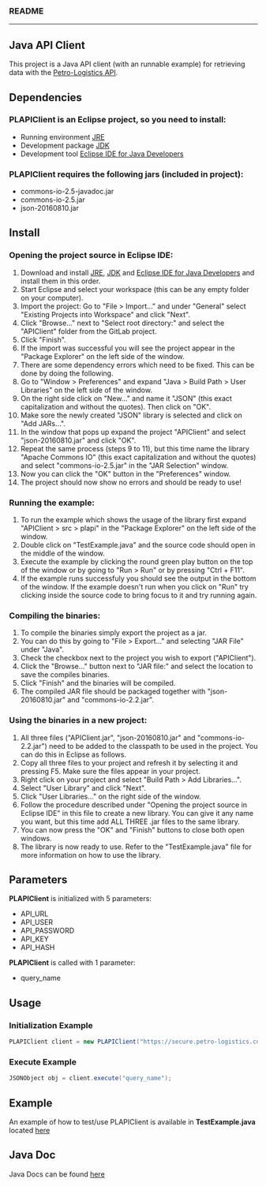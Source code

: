 ### README
---

## Java API Client
This project is a Java API client (with an runnable example) for retrieving data with the [Petro-Logistics API](https://secure.petro-logistics.com/client/api).


## Dependencies
### PLAPIClient is an Eclipse project, so you need to install:
- Running environment [JRE](https://www.oracle.com/technetwork/java/javase/downloads/jre8-downloads-2133155.html)
- Development package [JDK](https://www.oracle.com/technetwork/java/javase/downloads/jdk11-downloads-5066655.html)
- Development tool [Eclipse IDE for Java Developers](https://www.eclipse.org/downloads/packages/release/2019-06/r/eclipse-ide-java-developers)


### PLAPIClient requires the following jars (included in project):
- commons-io-2.5-javadoc.jar
- commons-io-2.5.jar
- json-20160810.jar


## Install
### Opening the project source in Eclipse IDE:
 1. Download and install [JRE](https://www.oracle.com/technetwork/java/javase/downloads/jre8-downloads-2133155.html), [JDK](https://www.oracle.com/technetwork/java/javase/downloads/jdk11-downloads-5066655.html) and [Eclipse IDE for Java Developers](https://www.eclipse.org/downloads/packages/release/2019-06/r/eclipse-ide-java-developers) and install them in this order.
 2. Start Eclipse and select your workspace (this can be any empty folder on your computer).
 3. Import the project: Go to "File > Import..." and under "General" select "Existing Projects into Workspace" and click "Next".
 4. Click "Browse..." next to "Select root directory:" and select the "APIClient" folder from the GitLab project.
 5. Click "Finish".
 6. If the import was successful you will see the project appear in the "Package Explorer" on the left side of the window.
 7. There are some dependency errors which need to be fixed. This can be done by doing the following.
 8. Go to "Window > Preferences" and expand "Java > Build Path > User Libraries" on the left side of the window.
 9. On the right side click on "New..." and name it "JSON" (this exact capitalization and without the quotes). Then click on "OK".
 10. Make sore the newly created "JSON" library is selected and click on "Add JARs...".
 11. In the window that pops up expand the project "APIClient" and select "json-20160810.jar" and click "OK".
 12. Repeat the same process (steps 9 to 11), but this time name the library "Apache Commons IO" (this exact capitalization and without the quotes) and select "commons-io-2.5.jar" in the "JAR Selection" window.
 13. Now you can click the "OK" button in the "Preferences" window.
 14. The project should now show no errors and should be ready to use!
 
### Running the example:
 1. To run the example which shows the usage of the library first expand "APIClient > src > plapi" in the "Package Explorer" on the left side of the window.
 2. Double click on "TestExample.java" and the source code should open in the middle of the window.
 3. Execute the example by clicking the round green play button on the top of the window or by going to "Run > Run" or by pressing "Ctrl + F11".
 4. If the example runs successfuly you should see the output in the bottom of the window. If the example doesn't run when you click on "Run" try clicking inside the source code to bring focus to it and try running again.
 
### Compiling the binaries:
 1. To compile the binaries simply export the project as a jar.
 2. You can do this by going to "File > Export..." and selecting "JAR File" under "Java".
 3. Check the checkbox next to the project you wish to export ("APIClient").
 4. Click the "Browse..." button next to "JAR file:" and select the location to save the compiles binaries.
 5. Click "Finish" and the binaries will be compiled.
 6. The compiled JAR file should be packaged together with "json-20160810.jar" and "commons-io-2.2.jar".

### Using the binaries in a new project:
 1. All three files ("APIClient.jar", "json-20160810.jar" and "commons-io-2.2.jar") need to be added to the classpath to be used in the project. You can do this in Eclipse as follows.
 2. Copy all three files to your project and refresh it by selecting it and pressing F5. Make sure the files appear in your project.
 3. Right click on your project and select "Build Path > Add Libraries...".
 4. Select "User Library" and click "Next".
 5. Click "User Libraries..." on the right side of the window.
 6. Follow the procedure described under "Opening the project source in Eclipse IDE" in this file to create a new library. You can give it any name you want, but this time add ALL THREE .jar files to the same library.
 7. You can now press the "OK" and "Finish" buttons to close both open windows.
 8. The library is now ready to use. Refer to the "TestExample.java" file for more information on how to use the library.


## Parameters
**PLAPIClient** is initialized with 5 parameters:
- API_URL
- API_USER
- API_PASSWORD
- API_KEY
- API_HASH


**PLAPIClient** is called with 1 parameter:
- query_name


## Usage
### Initialization Example
```java
PLAPIClient client = new PLAPIClient("https://secure.petro-logistics.com/api/v2/requested_report_type", "your_api_key", "your_api_hash", "your_http_user", "your_http_password");
```


### Execute Example
```java
JSONObject obj = client.execute("query_name");
```


## Example
An example of how to test/use PLAPIClient is available in **TestExample.java** located [here](https://github.com/Petro-Logistics/petro-api-java-example)


## Java Doc
Java Docs can be found [here](https://github.com/Petro-Logistics/petro-api-java-example)
